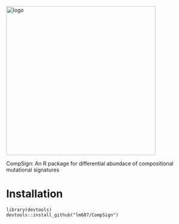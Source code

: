 <!-- ![logo simplex](compsign2.png "") -->
<img src="compsign2.png" alt="logo" width="400"/>

CompSign: An R package for differential abundace of compositional mutational signatures

# Installation

    library(devtools)
    devtools::install_github("lm687/CompSign")
